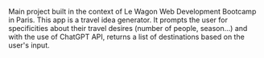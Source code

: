 Main project built in the context of Le Wagon Web Development Bootcamp in Paris.
This app is a travel idea generator.
It prompts the user for specificities about their travel desires (number of people, season...) and with the use of ChatGPT API, returns a list of destinations based on the user's input.

